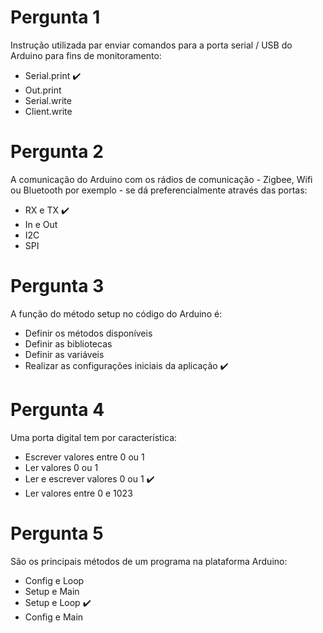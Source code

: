 # Pergunta 1
Instrução utilizada par enviar comandos para a porta serial / USB do Arduino para fins de monitoramento:

- Serial.print :heavy_check_mark:
- Out.print
- Serial.write
- Client.write

# Pergunta 2
A comunicação do Arduino com os rádios de comunicação - Zigbee, Wifi ou Bluetooth por exemplo - se dá preferencialmente através das portas:

- RX e TX :heavy_check_mark:
- In e Out
- I2C
- SPI

# Pergunta 3
A função do método setup no código do Arduino é:

- Definir os métodos disponíveis
- Definir as bibliotecas
- Definir as variáveis
- Realizar as configurações iniciais da aplicação :heavy_check_mark:

# Pergunta 4
Uma porta digital tem por característica:

- Escrever valores entre 0 ou 1
- Ler valores 0 ou 1
- Ler e escrever valores 0 ou 1 :heavy_check_mark:
- Ler valores entre 0 e 1023

# Pergunta 5
São os principais métodos de um programa na plataforma Arduino:

- Config e Loop
- Setup e Main
- Setup e Loop :heavy_check_mark:
- Config e Main

